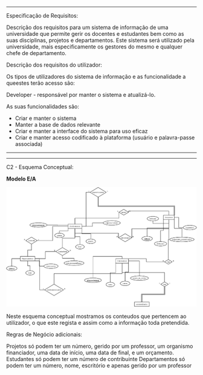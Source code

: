 <hr>

Especificação de Requisitos:

Descrição dos requisitos para um sistema de informação de uma universidade que permite gerir os docentes e estudantes bem como as suas disciplinas, projetos e departamentos. Este sistema será utilizado pela universidade, mais especificamente os gestores do mesmo e qualquer chefe de departamento.

Descrição dos requisitos do utilizador:

Os tipos de utilizadores  do sistema de informação e as funcionalidade a queestes terão acesso são:

Developer - responsável por manter o sistema e atualizá-lo.

As suas funcionalidades são:

- Criar e manter o sistema
- Manter a base de dados relevante
- Criar e manter a interface do sistema para uso eficaz
- Criar e manter acesso codificado à plataforma (usuário e palavra-passe associada)

<hr>
<hr>

C2 - Esquema Conceptual:

**Modelo E/A**

<img title="Diagrama" alt="Diagrama" src="/Momento 2 - G04/Diagram1.png">

Neste esquema conceptual mostramos os conteudos que pertencem ao utilizador, o que este regista e assim como a informação toda pretendida.

Regras de Negócio adicionais:

Projetos só podem ter um número, gerido por um professor, um organismo financiador, uma data de início, uma data de final, e um orçamento.
Estudantes só podem ter um número de contribuinte
Departamentos só podem ter um número, nome, escritório e apenas gerido por um professor

